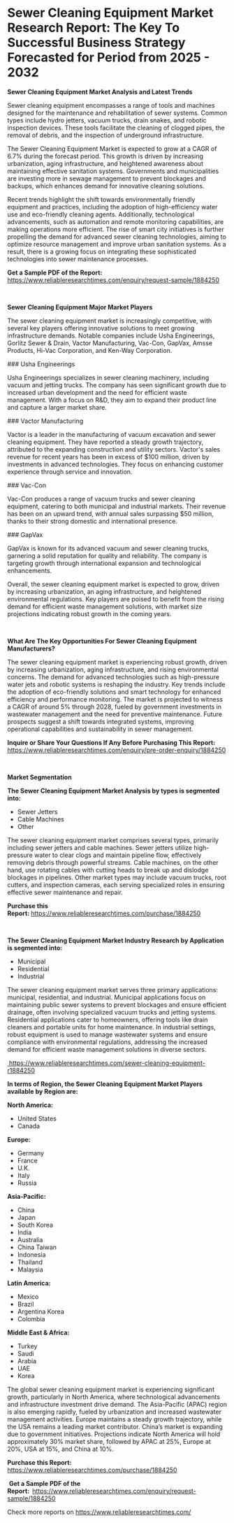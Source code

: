 <p><h1>Sewer Cleaning Equipment Market Research Report: The Key To Successful Business Strategy Forecasted for Period from 2025 - 2032</h1></p><p><strong>Sewer Cleaning Equipment Market Analysis and Latest Trends</strong></p>
<p><p>Sewer cleaning equipment encompasses a range of tools and machines designed for the maintenance and rehabilitation of sewer systems. Common types include hydro jetters, vacuum trucks, drain snakes, and robotic inspection devices. These tools facilitate the cleaning of clogged pipes, the removal of debris, and the inspection of underground infrastructure.</p><p>The Sewer Cleaning Equipment Market is expected to grow at a CAGR of 6.7% during the forecast period. This growth is driven by increasing urbanization, aging infrastructure, and heightened awareness about maintaining effective sanitation systems. Governments and municipalities are investing more in sewage management to prevent blockages and backups, which enhances demand for innovative cleaning solutions.</p><p>Recent trends highlight the shift towards environmentally friendly equipment and practices, including the adoption of high-efficiency water use and eco-friendly cleaning agents. Additionally, technological advancements, such as automation and remote monitoring capabilities, are making operations more efficient. The rise of smart city initiatives is further propelling the demand for advanced sewer cleaning technologies, aiming to optimize resource management and improve urban sanitation systems. As a result, there is a growing focus on integrating these sophisticated technologies into sewer maintenance processes.</p></p>
<p><strong>Get a Sample PDF of the Report:&nbsp;</strong> <a href="https://www.reliableresearchtimes.com/enquiry/request-sample/1884250?utm_campaign=3584&utm_medium=2&utm_source=Github&utm_content=ia&utm_term=10042025&utm_id=sewer-cleaning-equipment">https://www.reliableresearchtimes.com/enquiry/request-sample/1884250</a></p>
<p>&nbsp;</p>
<p><strong>Sewer Cleaning Equipment Major Market Players</strong></p>
<p><p>The sewer cleaning equipment market is increasingly competitive, with several key players offering innovative solutions to meet growing infrastructure demands. Notable companies include Usha Engineerings, Gorlitz Sewer & Drain, Vactor Manufacturing, Vac-Con, GapVax, Amsse Products, Hi-Vac Corporation, and Ken-Way Corporation.</p><p>### Usha Engineerings</p><p>Usha Engineerings specializes in sewer cleaning machinery, including vacuum and jetting trucks. The company has seen significant growth due to increased urban development and the need for efficient waste management. With a focus on R&D, they aim to expand their product line and capture a larger market share.</p><p>### Vactor Manufacturing</p><p>Vactor is a leader in the manufacturing of vacuum excavation and sewer cleaning equipment. They have reported a steady growth trajectory, attributed to the expanding construction and utility sectors. Vactor's sales revenue for recent years has been in excess of $100 million, driven by investments in advanced technologies. They focus on enhancing customer experience through service and innovation.</p><p>### Vac-Con</p><p>Vac-Con produces a range of vacuum trucks and sewer cleaning equipment, catering to both municipal and industrial markets. Their revenue has been on an upward trend, with annual sales surpassing $50 million, thanks to their strong domestic and international presence.</p><p>### GapVax</p><p>GapVax is known for its advanced vacuum and sewer cleaning trucks, garnering a solid reputation for quality and reliability. The company is targeting growth through international expansion and technological enhancements.</p><p>Overall, the sewer cleaning equipment market is expected to grow, driven by increasing urbanization, an aging infrastructure, and heightened environmental regulations. Key players are poised to benefit from the rising demand for efficient waste management solutions, with market size projections indicating robust growth in the coming years.</p></p>
<p>&nbsp;</p>
<p><strong>What Are The Key Opportunities For Sewer Cleaning Equipment Manufacturers?</strong></p>
<p><p>The sewer cleaning equipment market is experiencing robust growth, driven by increasing urbanization, aging infrastructure, and rising environmental concerns. The demand for advanced technologies such as high-pressure water jets and robotic systems is reshaping the industry. Key trends include the adoption of eco-friendly solutions and smart technology for enhanced efficiency and performance monitoring. The market is projected to witness a CAGR of around 5% through 2028, fueled by government investments in wastewater management and the need for preventive maintenance. Future prospects suggest a shift towards integrated systems, improving operational capabilities and sustainability in sewer management.</p></p>
<p><strong>Inquire or Share Your Questions If Any Before Purchasing This Report:</strong> <a href="https://www.reliableresearchtimes.com/enquiry/pre-order-enquiry/1884250?utm_campaign=3584&utm_medium=2&utm_source=Github&utm_content=ia&utm_term=10042025&utm_id=sewer-cleaning-equipment">https://www.reliableresearchtimes.com/enquiry/pre-order-enquiry/1884250</a></p>
<p>&nbsp;</p>
<p><strong>Market Segmentation</strong></p>
<p><strong>The Sewer Cleaning Equipment Market Analysis by types is segmented into:</strong></p>
<p><ul><li>Sewer Jetters</li><li>Cable Machines</li><li>Other</li></ul></p>
<p><p>The sewer cleaning equipment market comprises several types, primarily including sewer jetters and cable machines. Sewer jetters utilize high-pressure water to clear clogs and maintain pipeline flow, effectively removing debris through powerful streams. Cable machines, on the other hand, use rotating cables with cutting heads to break up and dislodge blockages in pipelines. Other market types may include vacuum trucks, root cutters, and inspection cameras, each serving specialized roles in ensuring effective sewer maintenance and repair.</p></p>
<p><strong>Purchase this Report:&nbsp;</strong><a href="https://www.reliableresearchtimes.com/purchase/1884250?utm_campaign=3584&utm_medium=2&utm_source=Github&utm_content=ia&utm_term=10042025&utm_id=sewer-cleaning-equipment">https://www.reliableresearchtimes.com/purchase/1884250</a></p>
<p>&nbsp;</p>
<p><strong>The Sewer Cleaning Equipment Market Industry Research by Application is segmented into:</strong></p>
<p><ul><li>Municipal</li><li>Residential</li><li>Industrial</li></ul></p>
<p><p>The sewer cleaning equipment market serves three primary applications: municipal, residential, and industrial. Municipal applications focus on maintaining public sewer systems to prevent blockages and ensure efficient drainage, often involving specialized vacuum trucks and jetting systems. Residential applications cater to homeowners, offering tools like drain cleaners and portable units for home maintenance. In industrial settings, robust equipment is used to manage wastewater systems and ensure compliance with environmental regulations, addressing the increased demand for efficient waste management solutions in diverse sectors.</p></p>
<p><a href="https://www.reliableresearchtimes.com/sewer-cleaning-equipment-r1884250?utm_campaign=3584&utm_medium=2&utm_source=Github&utm_content=ia&utm_term=10042025&utm_id=sewer-cleaning-equipment">&nbsp;https://www.reliableresearchtimes.com/sewer-cleaning-equipment-r1884250</a></p>
<p><strong>In terms of Region, the Sewer Cleaning Equipment Market Players available by Region are:</strong></p>
<p>
    <p> <strong> North America: </strong>
        <ul>
            <li>United States</li>
            <li>Canada</li>
        </ul>
        </p> 
    <p> <strong> Europe: </strong>
        <ul>
            <li>Germany</li>
            <li>France</li>
            <li>U.K.</li>
            <li>Italy</li>
            <li>Russia</li>
        </ul>
        </p> 
    <p> <strong> Asia-Pacific: </strong>
        <ul>
            <li>China</li>
            <li>Japan</li>
            <li>South Korea</li>
            <li>India</li>
            <li>Australia</li>
            <li>China Taiwan</li>
            <li>Indonesia</li>
            <li>Thailand</li>
            <li>Malaysia</li>
        </ul>
        </p> 
    <p> <strong> Latin America: </strong>
        <ul>
            <li>Mexico</li>
            <li>Brazil</li>
            <li>Argentina Korea</li>
            <li>Colombia</li>
        </ul>
        </p> 
    <p> <strong> Middle East & Africa: </strong>
        <ul>
            <li>Turkey</li>
            <li>Saudi</li>
            <li>Arabia</li>
            <li>UAE</li>
            <li>Korea</li>
        </ul>
    </p>
    </p>
<p><p>The global sewer cleaning equipment market is experiencing significant growth, particularly in North America, where technological advancements and infrastructure investment drive demand. The Asia-Pacific (APAC) region is also emerging rapidly, fueled by urbanization and increased wastewater management activities. Europe maintains a steady growth trajectory, while the USA remains a leading market contributor. China’s market is expanding due to government initiatives. Projections indicate North America will hold approximately 30% market share, followed by APAC at 25%, Europe at 20%, USA at 15%, and China at 10%.</p></p>
<p><strong>Purchase this Report: </strong><a href="https://www.reliableresearchtimes.com/purchase/1884250?utm_campaign=3584&utm_medium=2&utm_source=Github&utm_content=ia&utm_term=10042025&utm_id=sewer-cleaning-equipment">https://www.reliableresearchtimes.com/purchase/1884250</a></p>
<p>&nbsp;<strong>Get a Sample PDF of the Report:&nbsp;&nbsp;</strong><a href="https://www.reliableresearchtimes.com/enquiry/request-sample/1884250?utm_campaign=3584&utm_medium=2&utm_source=Github&utm_content=ia&utm_term=10042025&utm_id=sewer-cleaning-equipment">https://www.reliableresearchtimes.com/enquiry/request-sample/1884250</a></p>
<p><strong></strong></p>
<p>Check more reports on <a href="https://www.reliableresearchtimes.com/?utm_campaign=3584&utm_medium=2&utm_source=Github&utm_content=ia&utm_term=10042025&utm_id=sewer-cleaning-equipment">https://www.reliableresearchtimes.com/</a></p>